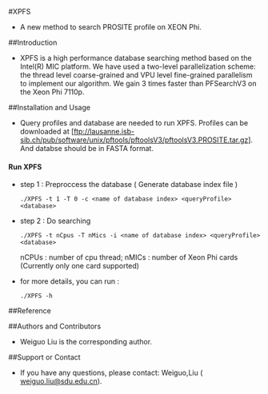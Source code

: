 #XPFS

*  A new method to search PROSITE profile on XEON Phi.

##Introduction
* XPFS is a high performance database searching method based on the Intel(R) MIC platform. We have used a two-level parallelization scheme: the thread level coarse-grained and VPU level fine-grained parallelism to implement our algorithm. We gain 3 times faster than PFSearchV3 on the Xeon Phi 7110p.

##Installation and Usage
* Query profiles and database are needed to run XPFS. Profiles can be downloaded at [ftp://lausanne.isb-sib.ch/pub/software/unix/pftools/pftoolsV3/pftoolsV3.PROSITE.tar.gz]. And databse should be in FASTA format.

#### Run XPFS 
  * step 1 : Preproccess the database ( Generate database index file )

     `./XPFS -t 1 -T 0 -c <name of database index> <queryProfile> <database>`
  
  * step 2 : Do searching
  
    `./XPFS -t nCpus -T nMics -i <name of database index> <queryProfile> <database>` 

     nCPUs : number of cpu thread; nMICs : number of Xeon Phi cards (Currently only one card supported)
  
  * for more details, you can run :
    
     `./XPFS -h`


##Reference

##Authors and Contributors
* Weiguo Liu is the corresponding author.

##Support or Contact
* If you have any questions, please contact: Weiguo,Liu ( weiguo.liu@sdu.edu.cn).

